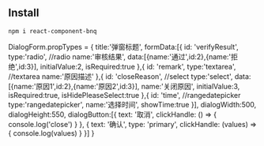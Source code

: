 ## Install

```
npm i react-component-bnq
```

DialogForm.propTypes = {
    title:'弹窗标题',
    formData:[{
        id: 'verifyResult',
        type:'radio',               //radio
        name:'审核结果',
        data:[{name:'通过',id:2},{name:'拒绝',id:3}],
        initialValue:2,
        isRequired:true
    },{
        id: 'remark',
        type:'textarea',            //textarea
        name:'原因描述'
    },{
        id: 'closeReason',          //select
        type:'select',
        data:[{name:'原因1',id:2},{name:'原因2',id:3}],
        name:'关闭原因',
        initialValue:3,
        isRequired:true,
        isHidePleaseSelect:true
    },{
        id: 'time',                 //rangedatepicker
        type:'rangedatepicker',
        name:'选择时间',
        showTime:true
    }],
    dialogWidth:500,
    dialogHeight:550,
    dialogButton:[{
        text: '取消',
        clickHandle: () => {
                console.log('close')
            }
        },
        {
            text: '确认',
            type: 'primary',
            clickHandle: (values) => {
                console.log(values)
            }
        }]
}

